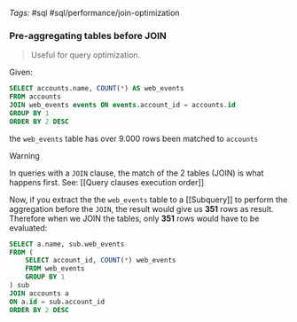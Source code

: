 _Tags:_ #sql #sql/performance/join-optimization 
### Pre-aggregating tables before JOIN

>Useful for query optimization.

Given:
```sql
SELECT accounts.name, COUNT(*) AS web_events 
FROM accounts 
JOIN web_events events ON events.account_id = accounts.id 
GROUP BY 1 
ORDER BY 2 DESC
```

the `web_events` table has over 9.000 rows been matched to `accounts`

> [!warning]
> In queries with a `JOIN` clause, the match of the 2 tables (JOIN) is what happens first.
> See: [[Query clauses execution order]]

Now, if you extract the the `web_events` table to a [[Subquery]] to perform the aggregation before the `JOIN`, the result would give us **351** rows as result. 
Therefore when we JOIN the tables, only **351** rows would have to be evaluated:

```sql
SELECT a.name, sub.web_events 
FROM (
	SELECT account_id, COUNT(*) web_events
	FROM web_events 
	GROUP BY 1
) sub
JOIN accounts a 
ON a.id = sub.account_id 
ORDER BY 2 DESC
```